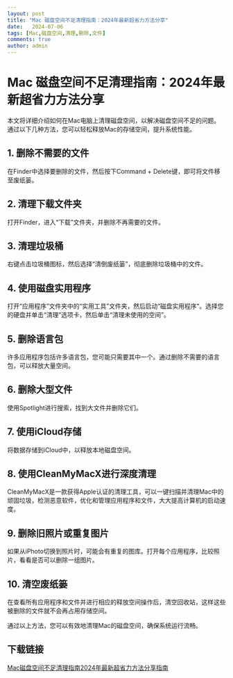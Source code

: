```yaml
---
layout: post
title: "Mac 磁盘空间不足清理指南：2024年最新超省力方法分享"
date:   2024-07-06
tags: [Mac,磁盘空间,清理,删除,文件]
comments: true
author: admin
---
```

# Mac 磁盘空间不足清理指南：2024年最新超省力方法分享

本文将详细介绍如何在Mac电脑上清理磁盘空间，以解决磁盘空间不足的问题。通过以下几种方法，您可以轻松释放Mac的存储空间，提升系统性能。

## 1. 删除不需要的文件
在Finder中选择要删除的文件，然后按下Command + Delete键，即可将文件移至废纸篓。

## 2. 清理下载文件夹
打开Finder，进入“下载”文件夹，并删除不再需要的文件。

## 3. 清理垃圾桶
右键点击垃圾桶图标，然后选择“清倒废纸篓”，彻底删除垃圾桶中的文件。

## 4. 使用磁盘实用程序
打开“应用程序”文件夹中的“实用工具”文件夹，然后启动“磁盘实用程序”。选择您的硬盘并单击“清理”选项卡，然后单击“清理未使用的空间”。

## 5. 删除语言包
许多应用程序包括许多语言包，您可能只需要其中一个。通过删除不需要的语言包，可以释放大量空间。

## 6. 删除大型文件
使用Spotlight进行搜索，找到大文件并删除它们。

## 7. 使用iCloud存储
将数据存储到iCloud中，以释放本地磁盘空间。

## 8. 使用CleanMyMacX进行深度清理
CleanMyMacX是一款获得Apple认证的清理工具，可以一键扫描并清理Mac中的顽固垃圾，检测恶意软件，优化和管理应用程序和文件，大大提高计算机的启动速度。

## 9. 删除旧照片或重复图片
如果从iPhoto切换到照片时，可能会有重复的图库。打开每个应用程序，比较照片，看看是否可以删除一组图片。

## 10. 清空废纸篓
在查看所有应用程序和文件并进行相应的释放空间操作后，清空回收站，这样这些被删除的文件就不会再占用存储空间。

通过以上方法，您可以有效地清理Mac的磁盘空间，确保系统运行流畅。

## 下载链接

[Mac磁盘空间不足清理指南2024年最新超省力方法分享指南](https://pan.quark.cn/s/844861ba5432)